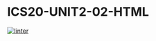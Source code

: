 # ICS20-UNIT2-02-HTML
[![linter](https://github.com/MrDI247/ICS20-UNIT2-02-HTML/workflows/linter/badge.svg)](https://github.com/marketplace/actions/super-linter)
